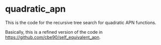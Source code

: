 # quadratic_apn
This is the code for the recursive tree search for quadratic APN functions.

Basically, this is a refined version of the code in https://github.com/cbe90/self_equivalent_apn.
